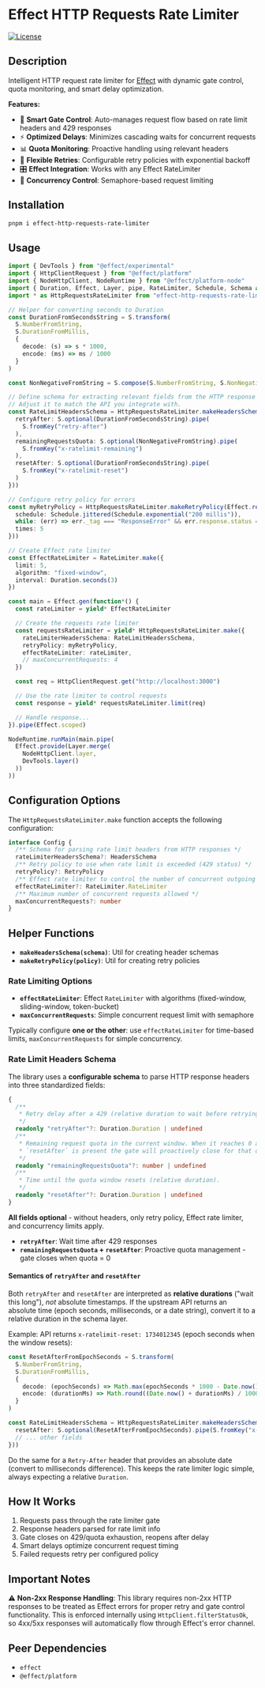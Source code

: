 # Effect HTTP Requests Rate Limiter

[![License](https://img.shields.io/badge/license-MIT-blue.svg)](https://opensource.org/licenses/MIT)

## Description

Intelligent HTTP request rate limiter for [Effect](https://effect.website/) with dynamic gate control, quota monitoring, and smart delay optimization.

**Features:**
- 🚪 **Smart Gate Control**: Auto-manages request flow based on rate limit headers and 429 responses
- ⚡ **Optimized Delays**: Minimizes cascading waits for concurrent requests
- 📊 **Quota Monitoring**: Proactive handling using relevant headers
- 🔄 **Flexible Retries**: Configurable retry policies with exponential backoff
- 🎛️ **Effect Integration**: Works with any Effect RateLimiter
- 🚦 **Concurrency Control**: Semaphore-based request limiting

## Installation

```sh
pnpm i effect-http-requests-rate-limiter
```

## Usage

```ts
import { DevTools } from "@effect/experimental"
import { HttpClientRequest } from "@effect/platform"
import { NodeHttpClient, NodeRuntime } from "@effect/platform-node"
import { Duration, Effect, Layer, pipe, RateLimiter, Schedule, Schema as S } from "effect"
import * as HttpRequestsRateLimiter from "effect-http-requests-rate-limiter"

// Helper for converting seconds to Duration
const DurationFromSecondsString = S.transform(
  S.NumberFromString,
  S.DurationFromMillis,
  {
    decode: (s) => s * 1000,
    encode: (ms) => ms / 1000
  }
)

const NonNegativeFromString = S.compose(S.NumberFromString, S.NonNegative)

// Define schema for extracting relevant fields from the HTTP response headers
// Adjust it to match the API you integrate with.
const RateLimitHeadersSchema = HttpRequestsRateLimiter.makeHeadersSchema(S.Struct({
  retryAfter: S.optional(DurationFromSecondsString).pipe(
    S.fromKey("retry-after")
  ),
  remainingRequestsQuota: S.optional(NonNegativeFromString).pipe(
    S.fromKey("x-ratelimit-remaining")
  ),
  resetAfter: S.optional(DurationFromSecondsString).pipe(
    S.fromKey("x-ratelimit-reset")
  )
}))

// Configure retry policy for errors
const myRetryPolicy = HttpRequestsRateLimiter.makeRetryPolicy(Effect.retry({
  schedule: Schedule.jittered(Schedule.exponential("200 millis")),
  while: (err) => err._tag === "ResponseError" && err.response.status === 429,
  times: 5
}))

// Create Effect rate limiter
const EffectRateLimiter = RateLimiter.make({
  limit: 5,
  algorithm: "fixed-window",
  interval: Duration.seconds(3)
})

const main = Effect.gen(function*() {
  const rateLimiter = yield* EffectRateLimiter

  // Create the requests rate limiter
  const requestsRateLimiter = yield* HttpRequestsRateLimiter.make({
    rateLimiterHeadersSchema: RateLimitHeadersSchema,
    retryPolicy: myRetryPolicy,
    effectRateLimiter: rateLimiter,
    // maxConcurrentRequests: 4
  })

  const req = HttpClientRequest.get("http://localhost:3000")

  // Use the rate limiter to control requests
  const response = yield* requestsRateLimiter.limit(req)

  // Handle response...
}).pipe(Effect.scoped)

NodeRuntime.runMain(main.pipe(
  Effect.provide(Layer.merge(
    NodeHttpClient.layer,
    DevTools.layer()
  ))
))
```

## Configuration Options

The `HttpRequestsRateLimiter.make` function accepts the following configuration:

```ts
interface Config {
  /** Schema for parsing rate limit headers from HTTP responses */
  rateLimiterHeadersSchema?: HeadersSchema
  /** Retry policy to use when rate limit is exceeded (429 status) */
  retryPolicy?: RetryPolicy
  /** Effect rate limiter to control the number of concurrent outgoing requests */
  effectRateLimiter?: RateLimiter.RateLimiter
  /** Maximum number of concurrent requests allowed */
  maxConcurrentRequests?: number
}
```

## Helper Functions

- **`makeHeadersSchema(schema)`**: Util for creating header schemas
- **`makeRetryPolicy(policy)`**: Util for creating retry policies

### Rate Limiting Options

- **`effectRateLimiter`**: Effect `RateLimiter` with algorithms (fixed-window, sliding-window, token-bucket)
- **`maxConcurrentRequests`**: Simple concurrent request limit with semaphore

Typically configure **one or the other**: use `effectRateLimiter` for time-based limits, `maxConcurrentRequests` for simple concurrency.

### Rate Limit Headers Schema

The library uses a **configurable schema** to parse HTTP response headers into three standardized fields:

```ts
{
  /**
   * Retry delay after a 429 (relative duration to wait before retrying).
   */
  readonly "retryAfter"?: Duration.Duration | undefined
  /**
   * Remaining request quota in the current window. When it reaches 0 and
   * `resetAfter` is present the gate will proactively close for that duration.
   */
  readonly "remainingRequestsQuota"?: number | undefined
  /**
   * Time until the quota window resets (relative duration).
   */
  readonly "resetAfter"?: Duration.Duration | undefined
}
```

**All fields optional** - without headers, only retry policy, Effect rate limiter, and concurrency limits apply.

- **`retryAfter`**: Wait time after 429 responses
- **`remainingRequestsQuota` + `resetAfter`**: Proactive quota management - gate closes when quota = 0

#### Semantics of `retryAfter` and `resetAfter`

Both `retryAfter` and `resetAfter` are interpreted as **relative durations** ("wait this long"), *not* absolute timestamps. If the upstream API returns an absolute time (epoch seconds, milliseconds, or a date string), convert it to a relative duration in the schema layer.

Example: API returns `x-ratelimit-reset: 1734012345` (epoch seconds when the window resets):

```ts
const ResetAfterFromEpochSeconds = S.transform(
  S.NumberFromString,
  S.DurationFromMillis,
  {
    decode: (epochSeconds) => Math.max(epochSeconds * 1000 - Date.now(), 0),
    encode: (durationMs) => Math.round((Date.now() + durationMs) / 1000)
  }
)

const RateLimitHeadersSchema = HttpRequestsRateLimiter.makeHeadersSchema(S.Struct({
  resetAfter: S.optional(ResetAfterFromEpochSeconds).pipe(S.fromKey("x-ratelimit-reset"))
  // ... other fields
}))
```

Do the same for a `Retry-After` header that provides an absolute date (convert to milliseconds difference). This keeps the rate limiter logic simple, always expecting a relative `Duration`.

## How It Works

1. Requests pass through the rate limiter gate
2. Response headers parsed for rate limit info
3. Gate closes on 429/quota exhaustion, reopens after delay
4. Smart delays optimize concurrent request timing
5. Failed requests retry per configured policy

## Important Notes

⚠️ **Non-2xx Response Handling**: This library requires non-2xx HTTP responses to be treated as Effect errors for proper retry and gate control functionality. This is enforced internally using `HttpClient.filterStatusOk`, so 4xx/5xx responses will automatically flow through Effect's error channel.

## Peer Dependencies

- `effect`
- `@effect/platform`